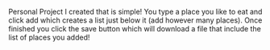 Personal Project I created that is simple! You type a place you like to eat and click add which creates a list just below it (add however many places). Once finished you click the save button which will download a file that include the list of places you added! 
